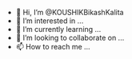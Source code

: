 - 👋 Hi, I’m @KOUSHIKBikashKalita
- 👀 I’m interested in ...
- 🌱 I’m currently learning ...
- 💞️ I’m looking to collaborate on ...
- 📫 How to reach me ...

<!---
KOUSHIKBikashKalita/KOUSHIKBikashKalita is a ✨ special ✨ repository because its `README.md` (this file) appears on your GitHub profile.
You can click the Preview link to take a look at your changes.
--->
